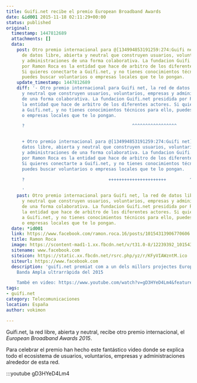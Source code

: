 ```yaml
---
title: Guifi.net recibe el premio European Broadband Awards
date: &id001 2015-11-18 02:11:29+00:00
status: published
original:
  timestamp: 1447812689
  attachments: []
  data:
    post: Otro premio internacional para @[134994853191259:274:Guifi net], la red
      de datos libre, abierta y neutral que construyen usuarios, voluntarios, empresas
      y administraciones de una forma colaborativa. La fundacion Guifi.net presidida
      por Ramon Roca es la entidad que hace de arbitro de los diferentes actores.
      Si quieres conectarte a Guifi.net, y no tienes conocimientos técnicos para ello,
      puedes buscar voluntarios o empresas locales que te lo pongan.
    update_timestamp: 1447812689
    diff: '- Otro premio internacional para Guifi net, la red de datos libre, abierta
      y neutral que construyen usuarios, voluntarios, empresas y administraciones
      de una forma colaborativa. La fundacion Guifi.net presidida por Ramon Roca es
      la entidad que hace de arbitro de los diferentes actores. Si quieres conectarte
      a Guifi.net, y no tienes conocimientos técnicos para ello, puedes buscar voluntarios
      o empresas locales que te lo pongan.

      ?                                         ^^^^^^^^^^^^^^^^^


      + Otro premio internacional para @[134994853191259:274:Guifi net], la red de
      datos libre, abierta y neutral que construyen usuarios, voluntarios, empresas
      y administraciones de una forma colaborativa. La fundacion Guifi.net presidida
      por Ramon Roca es la entidad que hace de arbitro de los diferentes actores.
      Si quieres conectarte a Guifi.net, y no tienes conocimientos técnicos para ello,
      puedes buscar voluntarios o empresas locales que te lo pongan.

      ?                                ++++++++++++++++++++++         ^^^^^^^^^^^^^^^^^^

      '
    past: Otro premio internacional para Guifi net, la red de datos libre, abierta
      y neutral que construyen usuarios, voluntarios, empresas y administraciones
      de una forma colaborativa. La fundacion Guifi.net presidida por Ramon Roca es
      la entidad que hace de arbitro de los diferentes actores. Si quieres conectarte
      a Guifi.net, y no tienes conocimientos técnicos para ello, puedes buscar voluntarios
      o empresas locales que te lo pongan.
  date: *id001
  link: https://www.facebook.com/ramon.roca.16/posts/10154313906770606
  title: Ramon Roca
  image: https://scontent-mad1-1.xx.fbcdn.net/v/t31.0-8/12239392_10154313899790606_8840557520524682094_o.jpg?_nc_cat=103&_nc_sid=8024bb&_nc_ohc=gOAvCbamYy4AX92REyy&_nc_ht=scontent-mad1-1.xx&oh=2be2d1e20b606e5e5b46cf272db00553&oe=5F57F825
  sitename: www.facebook.com
  siteicon: https://static.xx.fbcdn.net/rsrc.php/yz/r/KFyVIAWzntM.ico
  siteurl: https://www.facebook.com
  description: 'guifi.net premiat com a un dels millors projectes Europeus per la
    Banda Ampla ultrarràpida del 2015

    També en video: https://www.youtube.com/watch?v=gD3HYeD4Lm4&feature=youtu.be'
tags:
- guifi.net
category: Telecomunicaciones
location: España
author: vokimon

---
```


Guifi.net, la red libre, abierta y neutral,
recibe otro premio internacional, el _European Broadband Awards 2015_.

Para celebrar el premio han hecho este fantástico video
donde se explica todo el ecosistema de
usuarios, voluntarios, empresas y administraciones alrededor de esta red.

:::youtube gD3HYeD4Lm4

